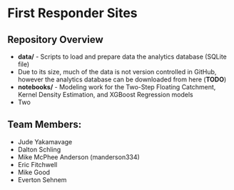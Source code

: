 # First Responder Sites

## Repository Overview

* **data/** - Scripts to load and prepare data the analytics database (SQLite file)
 * Due to its size, much of the data is not version controlled in GitHub, however the analytics database can be downloaded from here (**TODO**)
* **notebooks/** - Modeling work for the Two-Step Floating Catchment, Kernel Density Estimation, and XGBoost Regression models
 * Two

## Team Members:
* Jude Yakamavage
* Dalton Schling
* Mike McPhee Anderson (manderson334)
* Eric Fitchwell
* Mike Good
* Everton Sehnem
